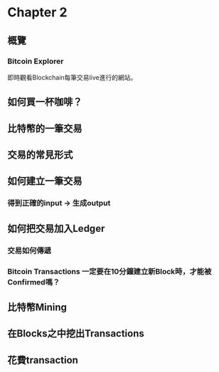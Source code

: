 # Chapter 2

## 概覽

### Bitcoin Explorer
即時觀看Blockchain每筆交易live進行的網站。


## 如何買一杯咖啡？

## 比特幣的一筆交易

## 交易的常見形式

## 如何建立一筆交易

### 得到正確的input -> 生成output

## 如何把交易加入Ledger

### 交易如何傳遞

### Bitcoin Transactions 一定要在10分鐘建立新Block時，才能被Confirmed嗎？


## 比特幣Mining

## 在Blocks之中挖出Transactions

## 花費transaction




